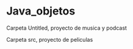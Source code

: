 # Java_objetos


Carpeta Untitled, proyecto de musica y podcast

Carpeta src, proyecto de peliculas

